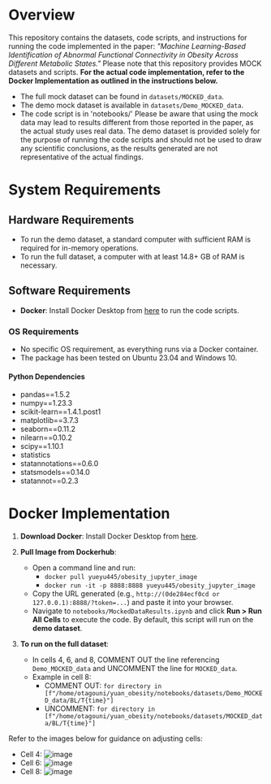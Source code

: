 # Overview
This repository contains the datasets, code scripts, and instructions for running the code implemented in the paper: *"Machine Learning-Based Identification of Abnormal Functional Connectivity in Obesity Across Different Metabolic States."*
Please note that this repository provides MOCK datasets and scripts. **For the actual code implementation, refer to the Docker Implementation as outlined in the instructions below.**
- The full mock dataset can be found in `datasets/MOCKED_data`.
- The demo mock dataset is available in `datasets/Demo_MOCKED_data`.
- The code script is in 'notebooks/'
Please be aware that using the mock data may lead to results different from those reported in the paper, as the actual study uses real data. The demo dataset is provided solely for the purpose of running the code scripts and should not be used to draw any scientific conclusions, as the results generated are not representative of the actual findings.


# System Requirements

## Hardware Requirements
- To run the demo dataset, a standard computer with sufficient RAM is required for in-memory operations.
- To run the full dataset, a computer with at least 14.8+ GB of RAM is necessary.

## Software Requirements
- **Docker**: Install Docker Desktop from [here](https://www.docker.com/products/docker-desktop) to run the code scripts.

### OS Requirements
- No specific OS requirement, as everything runs via a Docker container. 
- The package has been tested on Ubuntu 23.04 and Windows 10.

#### Python Dependencies
- pandas==1.5.2
- numpy==1.23.3
- scikit-learn==1.4.1.post1
- matplotlib==3.7.3
- seaborn==0.11.2
- nilearn==0.10.2
- scipy==1.10.1
- statistics
- statannotations==0.6.0
- statsmodels==0.14.0
- statannot==0.2.3


# Docker Implementation

1. **Download Docker**: Install Docker Desktop from [here](https://www.docker.com/products/docker-desktop).

2. **Pull Image from Dockerhub**:
   - Open a command line and run:
     - `docker pull yueyu445/obesity_jupyter_image`
     - `docker run -it -p 8888:8888 yueyu445/obesity_jupyter_image`
   - Copy the URL generated (e.g., `http://(0de284ecf0cd or 127.0.0.1):8888/?token=...`) and paste it into your browser.
   - Navigate to `notebooks/MockedDataResults.ipynb` and click **Run > Run All Cells** to execute the code. By default, this script will run on the **demo dataset**.

3. **To run on the full dataset**:
   - In cells 4, 6, and 8, COMMENT OUT the line referencing `Demo_MOCKED_data` and UNCOMMENT the line for `MOCKED_data`.
   - Example in cell 8:
     - COMMENT OUT: `for directory in [f"/home/otagouni/yuan_obesity/notebooks/datasets/Demo_MOCKED_data/BL/T{time}"]`
     - UNCOMMENT: `for directory in [f"/home/otagouni/yuan_obesity/notebooks/datasets/MOCKED_data/BL/T{time}"]`

Refer to the images below for guidance on adjusting cells:
- Cell 4: ![image](https://github.com/user-attachments/assets/cd7631ff-361d-4f13-a46f-c1a295a2f700)
- Cell 6: ![image](https://github.com/user-attachments/assets/0e57b4d8-3726-4e2f-ae1b-fce4d3cf67db)
- Cell 8: ![image](https://github.com/user-attachments/assets/c2a3cbfe-2c80-42ba-b666-82fb8f145f97)





